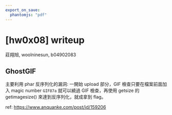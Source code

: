 ```yaml
---
export_on_save:
  phantomjs: "pdf"
---
```


# [hw0x08] writeup
莊翔旭, woolninesun, b04902083

## GhostGIF

主要利用 phar 反序列化的漏洞:
一開始 upload 部分，GIF 檢查只要在檔案前面加入 magic number `GIF87a` 就可以繞過 GIF 檢查，再使用 getsize 的 getimagesize() 來達到反序列化，就成拿到 flag。

ref: https://www.anquanke.com/post/id/159206
 
